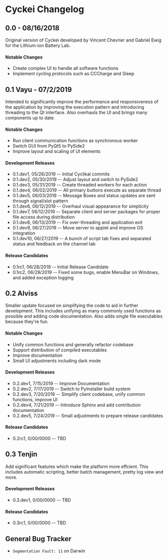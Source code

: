 # Cyckei Changelog


## 0.0 - 08/16/2018
Original version of Cyckei developed by Vincent Chevrier and Gabriel Ewig for the Lithium-ion Battery Lab.

#### Notable Changes
*   Create complex UI to handle all software functions
*   Implement cycling protocols such as CCCharge and Sleep


## 0.1 Vayu - 07/2/2019
Intended to significantly improve the performance and responsiveness of the application by improving the execution pattern and introducing threading to the Qt interface. Also overhauls the UI and brings many components up to date.

#### Notable Changes
*   Run client communication functions as synchronous worker
*   Switch GUI from PyQt5 to PySide2
*   Improve layout and scaling of UI elements

#### Development Releases
*   0.1.dev1, 05/26/2019 -- Initial Cyclikal commits
*   0.1.dev2, 05/30/2019 -- Adjust layout and switch to PySide2
*   0.1.dev3, 05/31/2019 -- Create threaded workers for each action
*   0.1.dev4, 06/02/2019 -- All primary buttons execute as separate thread
*   0.1.dev5, 06/03/2019 -- Message Boxes and status updates are sent through signal/slot pattern
*   0.1.dev6, 06/12/2019 -- Overhaul visual appearance for simplicity
*   0.1.dev7, 06/12/2019 -- Separate client and server packages for proper file access during distribution
*   0.1.dev8, 06/13/2019 -- Fix over-threading and application exit
*   0.1.dev9, 06/27/2019 -- Move server to applet and improve OS integration
*   0.1.dev10, 06/27/2019 -- A bunch of script tab fixes and separated status and feedback on the channel tab

#### Release Candidates
*   0.1rc1, 06/28/2019 -- Initial Release Candidate
*   0.1rc2, 06/29/2019 -- Fixed some bugs, enable MenuBar on Windows, and added exception logging


## 0.2 Alviss
Smaller update focused on simplifying the code to aid in further development. This includes unifying as many commonly used functions as possible and adding code documentation. Also adds single file executables because they're fun.

#### Notable Changes
*   Unify common functions and generally refactor codebase
*   Support distribution of compiled executables
*   Improve documentation
*   Small UI adjustments including dark mode

#### Development Releases
*   0.2.dev1, 7/15/2019 -- Improve Documentation
*   0.2.dev2, 7/17/2019 -- Switch to PyInstaller build system
*   0.2.dev3, 7/20/2019 -- Simplify client codebase, unify common functions, improve UI
*   0.2.dev4, 7/21/2019 -- Introduce Sphinx and add contribution documentation
*   0.2.dev5, 7/24/2019 -- Small adjustments to prepare release candidates

#### Release Candidates
*   0.2rc1, 0/00/0000 -- TBD


## 0.3 Tenjin
Add significant features which make the platform more effcient. This includes automatic scripting, better batch management, pretty log view and more.

#### Development Releases
*   0.3.dev1, 0/00/0000 -- TBD

#### Release Candidates
*   0.3rc1, 0/00/0000 -- TBD


## General Bug Tracker
*   `Segmentation Fault: 11` on Darwin
